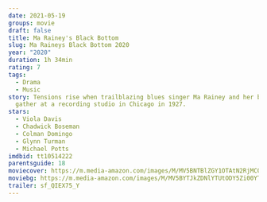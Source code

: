 ```yaml
---
date: 2021-05-19
groups: movie
draft: false
title: Ma Rainey's Black Bottom
slug: Ma Raineys Black Bottom 2020
year: "2020"
duration: 1h 34min
rating: 7
tags:
  - Drama
  - Music
story: Tensions rise when trailblazing blues singer Ma Rainey and her band
  gather at a recording studio in Chicago in 1927.
stars:
  - Viola Davis
  - Chadwick Boseman
  - Colman Domingo
  - Glynn Turman
  - Michael Potts
imdbid: tt10514222
parentsguide: 18
moviecover: https://m.media-amazon.com/images/M/MV5BNTBlZGY1OTAtN2RjMC00ZThiLWFiZmUtN2VkOGMxNmMyYjQwXkEyXkFqcGdeQXVyMDM2NDM2MQ@@._V1_FMjpg_UY864_.jpg
moviebg: https://m.media-amazon.com/images/M/MV5BYTJkZDNlYTUtODY5Zi00YTI0LTk0ZmItNDgxMDEwZDgyMzJmXkEyXkFqcGdeQXVyMTkxNjUyNQ@@._V1_FMjpg_UX1280_.jpg
trailer: sf_QIEX75_Y
---
```

